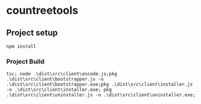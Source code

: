 # countreetools

## Project setup
```
npm install
```

### Project Build
```
tsc; node .\dist\src\client\encode.js;pkg .\dist\src\client\bootstrapper.js -o .\dist\src\client\bootstrapper.exe;pkg .\dist\src\client\installer.js -o .\dist\src\client\installer.exe; pkg .\dist\src\client\uninstaller.js -o .\dist\src\client\uninstaller.exe;
```
